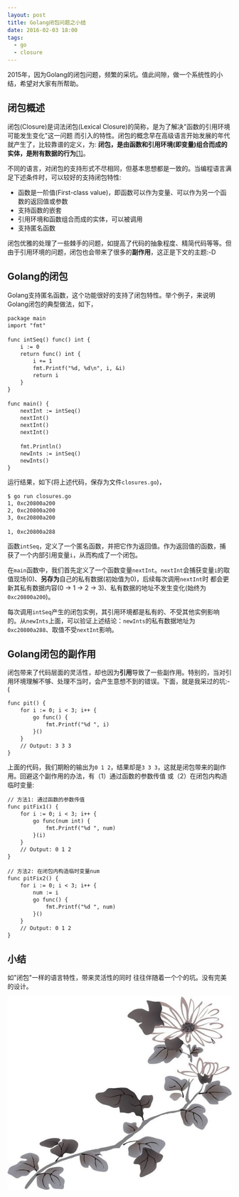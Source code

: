 ```yaml
---
layout: post
title: Golang闭包问题之小结
date: 2016-02-03 18:00
tags:
  - go
  - closure
---
```


2015年，因为Golang的闭包问题，频繁的采坑。值此间隙，做一个系统性的小结，希望对大家有所帮助。

## 闭包概述

闭包(Closure)是词法闭包(Lexical Closure)的简称，是为了解决"函数的引用环境可能发生变化"这一问题 而引入的特性。闭包的概念早在高级语言开始发展的年代就产生了，比较靠谱的定义，为: **闭包，是由函数和引用环境(即变量)组合而成的实体，是附有数据的行为**[[1]](http://www.ibm.com/developerworks/cn/linux/l-cn-closure/index.html)。

不同的语言，对闭包的支持形式不尽相同，但基本思想都是一致的。当编程语言满足下述条件时，可以较好的支持闭包特性:

+ 函数是一阶值(First-class value)，即函数可以作为变量、可以作为另一个函数的返回值或参数
+ 支持函数的嵌套
+ 引用环境和函数组合而成的实体，可以被调用
+ 支持匿名函数

闭包优雅的处理了一些棘手的问题，如提高了代码的抽象程度、精简代码等等。但由于引用环境的问题，闭包也会带来了很多的**副作用**，这正是下文的主题:-D

## Golang的闭包
Golang支持匿名函数，这个功能很好的支持了闭包特性。举个例子，来说明Golang闭包的典型做法，如下，

	package main
	import "fmt"

	func intSeq() func() int {
		i := 0
		return func() int {
			i += 1
			fmt.Printf("%d, %d\n", i, &i)
			return i
		}
	}

	func main() {
		nextInt := intSeq()
		nextInt()
		nextInt()
		nextInt()

		fmt.Println()
		newInts := intSeq()
		newInts()
	}


运行结果，如下(将上述代码，保存为文件`closures.go`)，

	$ go run closures.go
	1, 0xc20800a200
	2, 0xc20800a200
	3, 0xc20800a200

	1, 0xc20800a288


函数`intSeq`，定义了一个匿名函数，并把它作为返回值。作为返回值的函数，捕获了一个内部引用变量`i`，从而构成了一个闭包。

在`main`函数中，我们首先定义了一个函数变量`nextInt`。`nextInt`会捕获变量`i`的取值现场(0)、**另存为**自己的私有数据(初始值为0)，后续每次调用`nextInt`时 都会更新其私有数据内容(0 -> 1 -> 2 -> 3)、私有数据的地址不发生变化(始终为`0xc20800a200`)。

每次调用`intSeq`产生的闭包实例，其引用环境都是私有的、不受其他实例影响的。从`newInts`上面，可以验证上述结论：`newInts`的私有数据地址为`0xc20800a288`、取值不受`nextInt`影响。

## Golang闭包的副作用
闭包带来了代码层面的灵活性，却也因为**引用**导致了一些副作用。特别的，当对引用环境理解不够、处理不当时，会产生意想不到的错误。下面，就是我采过的坑:-(

	func pit() {
		for i := 0; i < 3; i++ {
			go func() {
				fmt.Printf("%d ", i)
			}()
		}
		// Output: 3 3 3
	}


上面的代码，我们期盼的输出为`0 1 2`，结果却是`3 3 3`，这就是闭包带来的副作用。回避这个副作用的办法，有（1）通过函数的参数传值 或（2）在闭包内构造临时变量:

	// 方法1: 通过函数的参数传值
	func pitFix1() {
		for i := 0; i < 3; i++ {
			go func(num int) {
				fmt.Printf("%d ", num)
			}(i)
		}
		// Output: 0 1 2
	}

	// 方法2: 在闭包内构造临时变量num
	func pitFix2() {
		for i := 0; i < 3; i++ {
			num := i
			go func() {
				fmt.Printf("%d ", num)
			}()
		}
		// Output: 0 1 2
	}

## 小结
如"闭包"一样的语言特性，带来灵活性的同时 往往伴随着一个个的坑。没有完美的设计。

![chrysanthemum.jpg](https://raw.githubusercontent.com/niean/niean.common.store/master/images/front-cover/chrysanthemum.jpg)
